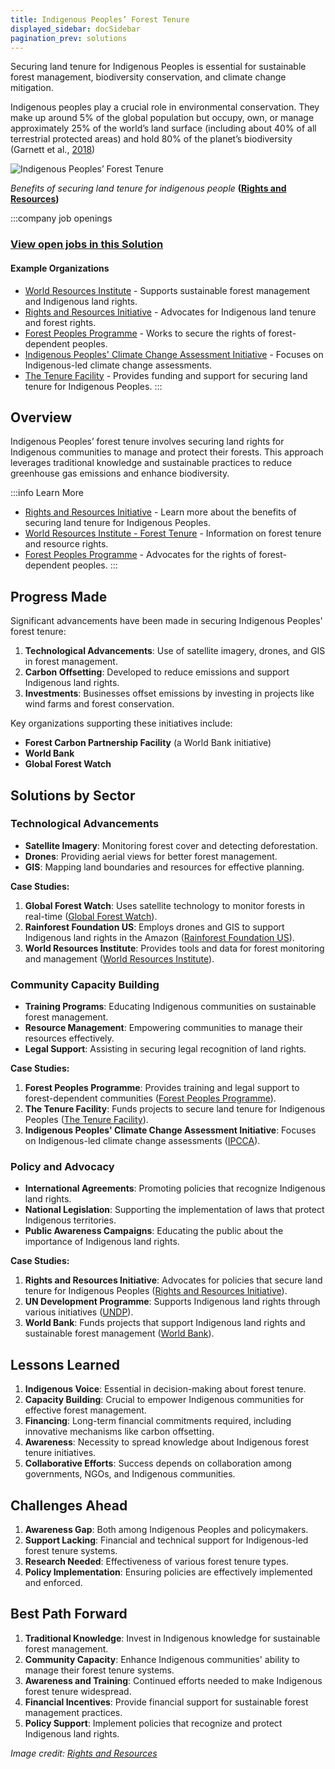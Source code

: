 ```yaml
---
title: Indigenous Peoples’ Forest Tenure
displayed_sidebar: docSidebar
pagination_prev: solutions
---
```


Securing land tenure for Indigenous Peoples is essential for sustainable forest management, biodiversity conservation, and climate change mitigation.

Indigenous peoples play a crucial role in environmental conservation. They make up around 5% of the global population but occupy, own, or manage approximately 25% of the world’s land surface (including about 40% of all terrestrial protected areas) and hold 80% of the planet’s biodiversity (Garnett et al., [2018](https://onlinelibrary.wiley.com/doi/full/10.1111/1745-5871.12610#geor12610-bib-0017))

![Indigenous Peoples’ Forest Tenure](../static/img/indigenous-peoples-forest-tenure.jpg)

*Benefits of securing land tenure for indigenous people* **([Rights and Resources](https://rightsandresources.org/learnmore/))**

:::company job openings
### [View open jobs in this Solution](https://climatebase.org/jobs?l=&q=&drawdown_solutions=Indigenous+Peoples+Forest+Tenure)
#### Example Organizations
- [World Resources Institute](https://www.wri.org) - Supports sustainable forest management and Indigenous land rights.
- [Rights and Resources Initiative](https://rightsandresources.org) - Advocates for Indigenous land tenure and forest rights.
- [Forest Peoples Programme](https://www.forestpeoples.org) - Works to secure the rights of forest-dependent peoples.
- [Indigenous Peoples' Climate Change Assessment Initiative](https://ipcca.info) - Focuses on Indigenous-led climate change assessments.
- [The Tenure Facility](https://thetenurefacility.org) - Provides funding and support for securing land tenure for Indigenous Peoples.
:::

## Overview

Indigenous Peoples’ forest tenure involves securing land rights for Indigenous communities to manage and protect their forests. This approach leverages traditional knowledge and sustainable practices to reduce greenhouse gas emissions and enhance biodiversity.

:::info Learn More
- [Rights and Resources Initiative](https://rightsandresources.org/learnmore) - Learn more about the benefits of securing land tenure for Indigenous Peoples.
- [World Resources Institute - Forest Tenure](https://www.wri.org/our-work/project/forest-tenure-and-resource-rights) - Information on forest tenure and resource rights.
- [Forest Peoples Programme](https://www.forestpeoples.org) - Advocates for the rights of forest-dependent peoples.
:::

## Progress Made

Significant advancements have been made in securing Indigenous Peoples' forest tenure:

1. **Technological Advancements**: Use of satellite imagery, drones, and GIS in forest management.
2. **Carbon Offsetting**: Developed to reduce emissions and support Indigenous land rights.
3. **Investments**: Businesses offset emissions by investing in projects like wind farms and forest conservation.

Key organizations supporting these initiatives include:

- **Forest Carbon Partnership Facility** (a World Bank initiative)
- **World Bank**
- **Global Forest Watch**

## Solutions by Sector

### Technological Advancements
- **Satellite Imagery**: Monitoring forest cover and detecting deforestation.
- **Drones**: Providing aerial views for better forest management.
- **GIS**: Mapping land boundaries and resources for effective planning.

**Case Studies:**
1. **Global Forest Watch**: Uses satellite technology to monitor forests in real-time ([Global Forest Watch](https://www.globalforestwatch.org)).
2. **Rainforest Foundation US**: Employs drones and GIS to support Indigenous land rights in the Amazon ([Rainforest Foundation US](https://www.rainforestfoundation.org)).
3. **World Resources Institute**: Provides tools and data for forest monitoring and management ([World Resources Institute](https://www.wri.org)).

### Community Capacity Building
- **Training Programs**: Educating Indigenous communities on sustainable forest management.
- **Resource Management**: Empowering communities to manage their resources effectively.
- **Legal Support**: Assisting in securing legal recognition of land rights.

**Case Studies:**
1. **Forest Peoples Programme**: Provides training and legal support to forest-dependent communities ([Forest Peoples Programme](https://www.forestpeoples.org)).
2. **The Tenure Facility**: Funds projects to secure land tenure for Indigenous Peoples ([The Tenure Facility](https://thetenurefacility.org)).
3. **Indigenous Peoples' Climate Change Assessment Initiative**: Focuses on Indigenous-led climate change assessments ([IPCCA](https://ipcca.info)).

### Policy and Advocacy
- **International Agreements**: Promoting policies that recognize Indigenous land rights.
- **National Legislation**: Supporting the implementation of laws that protect Indigenous territories.
- **Public Awareness Campaigns**: Educating the public about the importance of Indigenous land rights.

**Case Studies:**
1. **Rights and Resources Initiative**: Advocates for policies that secure land tenure for Indigenous Peoples ([Rights and Resources Initiative](https://rightsandresources.org)).
2. **UN Development Programme**: Supports Indigenous land rights through various initiatives ([UNDP](https://www.undp.org)).
3. **World Bank**: Funds projects that support Indigenous land rights and sustainable forest management ([World Bank](https://www.worldbank.org)).

## Lessons Learned

1. **Indigenous Voice**: Essential in decision-making about forest tenure.
2. **Capacity Building**: Crucial to empower Indigenous communities for effective forest management.
3. **Financing**: Long-term financial commitments required, including innovative mechanisms like carbon offsetting.
4. **Awareness**: Necessity to spread knowledge about Indigenous forest tenure initiatives.
5. **Collaborative Efforts**: Success depends on collaboration among governments, NGOs, and Indigenous communities.

## Challenges Ahead

1. **Awareness Gap**: Both among Indigenous Peoples and policymakers.
2. **Support Lacking**: Financial and technical support for Indigenous-led forest tenure systems.
3. **Research Needed**: Effectiveness of various forest tenure types.
4. **Policy Implementation**: Ensuring policies are effectively implemented and enforced.

## Best Path Forward

1. **Traditional Knowledge**: Invest in Indigenous knowledge for sustainable forest management.
2. **Community Capacity**: Enhance Indigenous communities' ability to manage their forest tenure systems.
3. **Awareness and Training**: Continued efforts needed to make Indigenous forest tenure widespread.
4. **Financial Incentives**: Provide financial support for sustainable forest management practices.
5. **Policy Support**: Implement policies that recognize and protect Indigenous land rights.

*Image credit: [Rights and Resources](https://rightsandresources.org/learnmore)*
